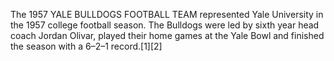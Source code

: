 The 1957 YALE BULLDOGS FOOTBALL TEAM represented Yale University in the 1957 college football season. The Bulldogs were led by sixth year head coach Jordan Olivar, played their home games at the Yale Bowl and finished the season with a 6–2–1 record.[1][2]
